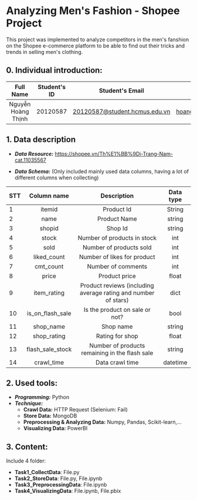 # Analyzing Men's Fashion - Shopee Project
This project was implemented to analyze competitors in the men's fanshion on the Shopee e-commerce platform to be able to find out their tricks and trends in selling men's clothing.

## 0. Individual introduction:
| Full Name                  |   Student's ID   | Student's Email                    |      Individual Email              |
|:--------------------------:|:----------------:|:----------------------------------:|:----------------------------------:|
| Nguyễn Hoàng Thịnh         |  20120587        | 20120587@student.hcmus.edu.vn      | hoangthinhstkt@gmail.com               |

## 1. Data description
- ***Data Resource:*** https://shopee.vn/Th%E1%BB%9Di-Trang-Nam-cat.11035567

- ***Data Schema:*** 
(Only included mainly used data columns, having a lot of different columns when collecting)

|STT| Column name    | Description   | Data type |
|---|:--------------:|:-------------:|:---------:|
|1| itemid| Product Id | String|
|2| name| Product Name| string|
|3| shopid| Shop Id| string|
|4| stock| Number of products in stock| int |
|5| sold| Number of products sold| int|
|6| liked_count|Number of likes for product| int|
|7| cmt_count| Number of comments| int|
|8| price| Product price| float|
|9| item_rating| Product reviews (including average rating and number of stars)| dict|
|10| is_on_flash_sale| Is the product on sale or not?| bool|
|11| shop_name| Shop name| string|
|12| shop_rating| Rating for shop| float|
|13| flash_sale_stock| Number of products remaining in the flash sale | string|
|14| crawl_time| Data crawl time| datetime|


## 2. Used tools:
+ ***Programming:*** Python
+ ***Technique:***
    - **Crawl Data:** HTTP Request (Selenium: Fail)
    - **Store Data:** MongoDB
    - **Preprocessing & Analyzing Data:** Numpy, Pandas, Scikit-learn,...
    - **Visualizing Data:** PowerBI

## 3. Content:
Include 4 folder:
+ **Task1_CollectData**: File.py
+ **Task2_StoreData**: File.py, File.ipynb
+ **Task3_PreprocessingData**: File.ipynb
+ **Task4_VisualizingData**: File.ipynb, File.pbix